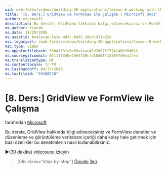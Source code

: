 ```yaml
---
uid: web-forms/videos/building-20-applications/lesson-8-working-with-the-gridview-and-formview
title: '[8. Ders:] GridView ve FormView ile çalışma | Microsoft Docs'
author: microsoft
description: Bu derste, GridView hakkında bilgi edineceksiniz ve FormView denetler ve düzenleme ve görüntüleme hale getirmek için bazı bu denetimlerin özelliklerini nasıl kullanabileceğinizi...
ms.author: riande
ms.date: 11/29/2005
ms.assetid: be41acae-1e1e-403c-bdd2-28cdcd11a22a
msc.legacyurl: /web-forms/videos/building-20-applications/lesson-8-working-with-the-gridview-and-formview
msc.type: video
ms.openlocfilehash: 58b4f131e6e39a1eac42d2897ff774146b90961f
ms.sourcegitcommit: 0f1119340e4464720cfd16d0ff15764746ea1fea
ms.translationtype: MT
ms.contentlocale: tr-TR
ms.lasthandoff: 04/17/2019
ms.locfileid: "59408738"
---
```

# <a name="lesson-8-working-with-the-gridview-and-formview"></a>[8. Ders:] GridView ve FormView ile Çalışma

tarafından [Microsoft](https://github.com/microsoft)

Bu derste, GridView hakkında bilgi edineceksiniz ve FormView denetler ve düzenleme ve görüntüleme veritabanı içeriği daha kolay hale getirmek için bazı özellikler bu denetimlerin nasıl kullanabilirsiniz.

[&#9654;(30 dakika) videosunu izleyin](https://channel9.msdn.com/Blogs/ASP-NET-Site-Videos/lesson-8-working-with-the-gridview-and-formview)

> [!div class="step-by-step"]
> [Önceki](lesson-7-databinding-to-user-interface-controls.md)
> [İleri](watch-aspnet-development-in-action.md)
